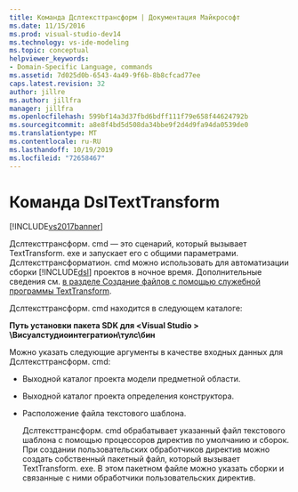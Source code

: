 ```yaml
---
title: Команда Дслтексттрансформ | Документация Майкрософт
ms.date: 11/15/2016
ms.prod: visual-studio-dev14
ms.technology: vs-ide-modeling
ms.topic: conceptual
helpviewer_keywords:
- Domain-Specific Language, commands
ms.assetid: 7d025d0b-6543-4a49-9f6b-8b8cfcad77ee
caps.latest.revision: 32
author: jillre
ms.author: jillfra
manager: jillfra
ms.openlocfilehash: 599bf14a3d37fbd6bdff111f79e658f44624792b
ms.sourcegitcommit: a8e8f4bd5d508da34bbe9f2d4d9fa94da0539de0
ms.translationtype: MT
ms.contentlocale: ru-RU
ms.lasthandoff: 10/19/2019
ms.locfileid: "72658467"
---
```

# <a name="the-dsltexttransform-command"></a>Команда DslTextTransform
[!INCLUDE[vs2017banner](../includes/vs2017banner.md)]

Дслтексттрансформ. cmd — это сценарий, который вызывает TextTransform. exe и запускает его с общими параметрами. Дслтексттрансформатион. cmd можно использовать для автоматизации сборки [!INCLUDE[dsl](../includes/dsl-md.md)] проектов в ночное время. Дополнительные сведения см. [в разделе Создание файлов с помощью служебной программы TextTransform](../modeling/generating-files-with-the-texttransform-utility.md).

 Дслтексттрансформ. cmd находится в следующем каталоге:

 **Путь установки пакета SDK для \<Visual Studio > \Висуалстудиоинтегратион\тулс\бин**

 Можно указать следующие аргументы в качестве входных данных для Дслтексттрансформ. cmd:

- Выходной каталог проекта модели предметной области.

- Выходной каталог проекта определения конструктора.

- Расположение файла текстового шаблона.

  Дслтексттрансформ. cmd обрабатывает указанный файл текстового шаблона с помощью процессоров директив по умолчанию и сборок. При создании пользовательских обработчиков директив можно создать собственный пакетный файл, который вызывает TextTransform. exe. В этом пакетном файле можно указать сборки и связанные с ними обработчики пользовательских директив.
